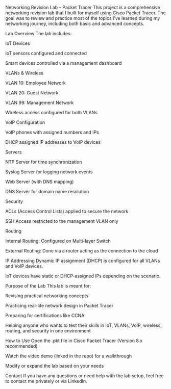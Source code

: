Networking Revision Lab – Packet Tracer
This project is a comprehensive networking revision lab that I built for myself using Cisco Packet Tracer.
The goal was to review and practice most of the topics I’ve learned during my networking journey, including both basic and advanced concepts.

Lab Overview
The lab includes:

IoT Devices

IoT sensors configured and connected

Smart devices controlled via a management dashboard

VLANs & Wireless

VLAN 10: Employee Network

VLAN 20: Guest Network

VLAN 99: Management Network

Wireless access configured for both VLANs

VoIP Configuration

VoIP phones with assigned numbers and IPs

DHCP assigned IP addresses to VoIP devices

Servers

NTP Server for time synchronization

Syslog Server for logging network events

Web Server (with DNS mapping)

DNS Server for domain name resolution

Security

ACLs (Access Control Lists) applied to secure the network

SSH Access restricted to the management VLAN only

Routing

Internal Routing: Configured on Multi-layer Switch

External Routing: Done via a router acting as the connection to the cloud

IP Addressing
Dynamic IP assignment (DHCP) is configured for all VLANs and VoIP devices.

IoT devices have static or DHCP-assigned IPs depending on the scenario.

Purpose of the Lab
This lab is meant for:

Revising practical networking concepts

Practicing real-life network design in Packet Tracer

Preparing for certifications like CCNA

Helping anyone who wants to test their skills in IoT, VLANs, VoIP, wireless, routing, and security in one environment

How to Use
Open the .pkt file in Cisco Packet Tracer (Version 8.x recommended)

Watch the video demo (linked in the repo) for a walkthrough

Modify or expand the lab based on your needs

Contact
If you have any questions or need help with the lab setup, feel free to contact me privately or via LinkedIn.

